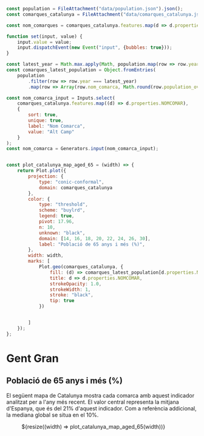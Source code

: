 ```js
const population = FileAttachment("data/population.json").json();
const comarques_catalunya = FileAttachment("data/comarques_catalunya.json").json();
````

```js
const nom_comarques = comarques_catalunya.features.map(d => d.properties.NOMCOMAR);
```

```js
function set(input, value) {
    input.value = value;
    input.dispatchEvent(new Event("input", {bubbles: true}));
}
```

```js
const latest_year = Math.max.apply(Math, population.map(row => row.year));
const comarques_latest_population = Object.fromEntries(
    population
        .filter(row => row.year === latest_year)
        .map(row => Array(row.nom_comarca, Math.round(row.population_over_65 * 1000.0 / row.population) / 10.0)))
```

```js
const nom_comarca_input = Inputs.select(
    comarques_catalunya.features.map((d) => d.properties.NOMCOMAR),
    {
        sort: true,
        unique: true,
        label: "Nom Comarca",
        value: "Alt Camp"
    }
);
const nom_comarca = Generators.input(nom_comarca_input);
```

```js

const plot_catalunya_map_aged_65 = (width) => {
    return Plot.plot({
        projection: {
            type: "conic-conformal",
            domain: comarques_catalunya
        },
        color: {
            type: "threshold",
            scheme: "buylrd",
            legend: true,
            pivot: 17.96,
            n: 10,
            unknown: "black",
            domain: [14, 16, 18, 20, 22, 24, 26, 30],
            label: "Població de 65 anys i més (%)",
        },
        width: width,
        marks: [
            Plot.geo(comarques_catalunya, {
                fill: (d) => comarques_latest_population[d.properties.NOMCOMAR],
                title: d => d.properties.NOMCOMAR,
                strokeOpacity: 1.0,
                strokeWidth: 1,
                stroke: "black",
                tip: true
            })


        ]
    });
};

```

# Gent Gran

<div class="grid grid-cols-4">
    <div class="card grid-colspan-2">
        <h2>Població de 65 anys i més (%)</h2>
El següent mapa de Catalunya mostra cada comarca amb aquest indicador analitzat per a l'any més recent.
El valor central representa la mitjana d'Espanya, que és del 21% d'aquest indicador.
Com a referència addicional, la mediana global se situa en el 10%.
        <figure class="grafic" style="max-width: none;">
            ${resize((width) => plot_catalunya_map_aged_65(width))}
        </figure>
    </div>
    
</div>
